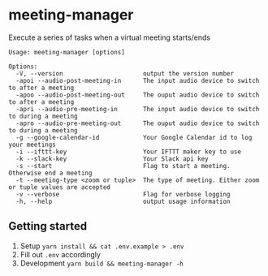# meeting-manager

Execute a series of tasks when a virtual meeting starts/ends

```shell
Usage: meeting-manager [options]

Options:
  -V, --version                      output the version number
  -apoi --audio-post-meeting-in      The input audio device to switch to after a meeting
  -apoo --audio-post-meeting-out     The ouput audio device to switch to after a meeting
  -apri --audio-pre-meeting-in       The input audio device to switch to during a meeting
  -apro --audio-pre-meeting-out      The ouput audio device to switch to during a meeting
  -g --google-calendar-id            Your Google Calendar id to log your meetings
  -i --ifttt-key                     Your IFTTT maker key to use
  -k --slack-key                     Your Slack api key
  -s --start                         Flag to start a meeting. Otherwise end a meeting
  -t --meeting-type <zoom or tuple>  The type of meeting. Either zoom or tuple values are accepted
  -v --verbose                       Flag for verbose logging
  -h, --help                         output usage information
```

## Getting started

1. Setup
   `yarn install && cat .env.example > .env`
1. Fill out `.env` accordingly
1. Development
   `yarn build && meeting-manager -h`
